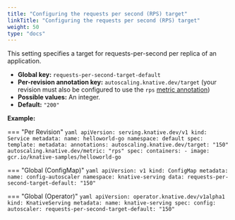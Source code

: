 ```yaml
---
title: "Configuring the requests per second (RPS) target"
linkTitle: "Configuring the requests per second (RPS) target"
weight: 50
type: "docs"
---
```


This setting specifies a target for requests-per-second per replica of an application.

* **Global key:** `requests-per-second-target-default`
* **Per-revision annotation key:** `autoscaling.knative.dev/target` (your revision must also be configured to use the `rps` [metric annotation](./autoscaling-metrics.md))
* **Possible values:** An integer.
* **Default:** `"200"`

**Example:**

=== "Per Revision"
    ```yaml
    apiVersion: serving.knative.dev/v1
    kind: Service
    metadata:
      name: helloworld-go
      namespace: default
    spec:
      template:
        metadata:
          annotations:
            autoscaling.knative.dev/target: "150"
            autoscaling.knative.dev/metric: "rps"
        spec:
          containers:
            - image: gcr.io/knative-samples/helloworld-go
    ```

=== "Global (ConfigMap)"
    ```yaml
    apiVersion: v1
    kind: ConfigMap
    metadata:
     name: config-autoscaler
     namespace: knative-serving
    data:
     requests-per-second-target-default: "150"
    ```

=== "Global (Operator)"
    ```yaml
    apiVersion: operator.knative.dev/v1alpha1
    kind: KnativeServing
    metadata:
      name: knative-serving
    spec:
      config:
        autoscaler:
          requests-per-second-target-default: "150"
    ```



